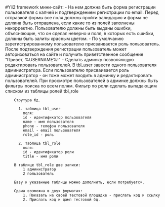 #Yii2 framework мини-сайт:
          - На нем должна быть форма регистрации пользователя с капчей и подтверждением регистрации по email. Перед отправкой формы все поля должны пройти валидацию и форма не должна быть отправлена, если какие то из полей заполнены некорректно. Пользователю должны быть выданы ошибки, объясняющие, что он сделал неверно и поля, в которых есть ошибки, должны быть залиты красным цветом.
          - По умолчанию зарегистрированному пользователю присваивается роль пользователь. После подтверждения регистрации пользователь может авторизоваться на сайте и получить приветственное сообщение "Привет, %USERNAME%!"
          - Сделать админку позволяющую редактировать пользователей. В tbl_user завести одного пользователя администратора. Если пользователю присваивается роль администратор - он тоже может входить в админку и редактировать пользователей. При просмотре пользователей в админке должны быть фильтры поиска по всем полям. Фильтр по роли сделать выпадающим списком из таблицы ролей tbl_role

        Струтура бд.

          1. таблица tbl_user
            поля:
            id - идентификатор пользователя
            name - имя пользователя
            phone - телефон пользователя
            email - email пользователя
            role_id - роль

          2. таблица tbl_role
            поля:
            id - идентификатор роли
            title - имя роли

        В таблице tbl_role две записи:
            1 администратор
            2 пользователь

        Базу и указанные таблицы можно дополнить, если потребуетс¤.

        Сдача возможна в двух форматах:
            1. Показать на своей тестовой площадке - прислать код и ссылку
            2. Прислать код и дамп тестовой бд.
